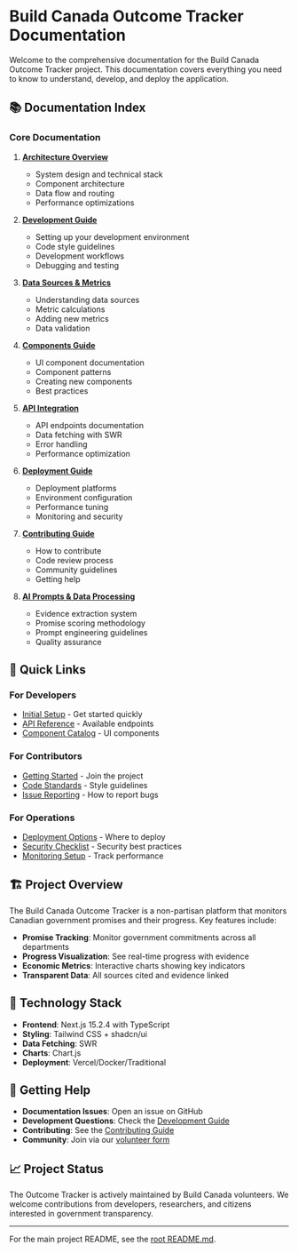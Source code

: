 # Build Canada Outcome Tracker Documentation

Welcome to the comprehensive documentation for the Build Canada Outcome Tracker project. This documentation covers everything you need to know to understand, develop, and deploy the application.

## 📚 Documentation Index

### Core Documentation

1. **[Architecture Overview](./ARCHITECTURE.md)**
   - System design and technical stack
   - Component architecture
   - Data flow and routing
   - Performance optimizations

2. **[Development Guide](./DEVELOPMENT.md)**
   - Setting up your development environment
   - Code style guidelines
   - Development workflows
   - Debugging and testing

3. **[Data Sources & Metrics](./DATA_METRICS.md)**
   - Understanding data sources
   - Metric calculations
   - Adding new metrics
   - Data validation

4. **[Components Guide](./COMPONENTS.md)**
   - UI component documentation
   - Component patterns
   - Creating new components
   - Best practices

5. **[API Integration](./API_INTEGRATION.md)**
   - API endpoints documentation
   - Data fetching with SWR
   - Error handling
   - Performance optimization

6. **[Deployment Guide](./DEPLOYMENT.md)**
   - Deployment platforms
   - Environment configuration
   - Performance tuning
   - Monitoring and security

7. **[Contributing Guide](./CONTRIBUTING.md)**
   - How to contribute
   - Code review process
   - Community guidelines
   - Getting help

8. **[AI Prompts & Data Processing](./AI_PROMPTS.md)**
   - Evidence extraction system
   - Promise scoring methodology
   - Prompt engineering guidelines
   - Quality assurance

## 🎯 Quick Links

### For Developers
- [Initial Setup](./DEVELOPMENT.md#initial-setup) - Get started quickly
- [API Reference](./API_INTEGRATION.md#api-endpoints) - Available endpoints
- [Component Catalog](./COMPONENTS.md#component-categories) - UI components

### For Contributors
- [Getting Started](./CONTRIBUTING.md#getting-started) - Join the project
- [Code Standards](./CONTRIBUTING.md#coding-standards) - Style guidelines
- [Issue Reporting](./CONTRIBUTING.md#reporting-issues) - How to report bugs

### For Operations
- [Deployment Options](./DEPLOYMENT.md#deployment-platforms) - Where to deploy
- [Security Checklist](./DEPLOYMENT.md#security-checklist) - Security best practices
- [Monitoring Setup](./DEPLOYMENT.md#monitoring--logging) - Track performance

## 🏗️ Project Overview

The Build Canada Outcome Tracker is a non-partisan platform that monitors Canadian government promises and their progress. Key features include:

- **Promise Tracking**: Monitor government commitments across all departments
- **Progress Visualization**: See real-time progress with evidence
- **Economic Metrics**: Interactive charts showing key indicators
- **Transparent Data**: All sources cited and evidence linked

## 🔧 Technology Stack

- **Frontend**: Next.js 15.2.4 with TypeScript
- **Styling**: Tailwind CSS + shadcn/ui
- **Data Fetching**: SWR
- **Charts**: Chart.js
- **Deployment**: Vercel/Docker/Traditional

## 🤝 Getting Help

- **Documentation Issues**: Open an issue on GitHub
- **Development Questions**: Check the [Development Guide](./DEVELOPMENT.md)
- **Contributing**: See the [Contributing Guide](./CONTRIBUTING.md)
- **Community**: Join via our [volunteer form](https://5nneq7.share-na3.hsforms.com/2l9iIH2gFSomphjDe-ci5OQ)

## 📈 Project Status

The Outcome Tracker is actively maintained by Build Canada volunteers. We welcome contributions from developers, researchers, and citizens interested in government transparency.

---

For the main project README, see the [root README.md](../README.md). 